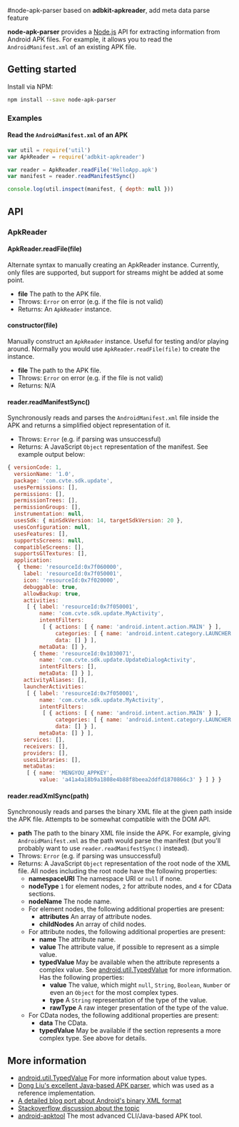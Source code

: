 #node-apk-parser
based on **adbkit-apkreader**, add meta data parse feature

**node-apk-parser** provides a [Node.js](http://nodejs.org/) API for extracting information from Android APK files. For example, it allows you to read the `AndroidManifest.xml` of an existing APK file.

## Getting started

Install via NPM:

```bash
npm install --save node-apk-parser
```
### Examples

#### Read the `AndroidManifest.xml` of an APK

```javascript
var util = require('util')
var ApkReader = require('adbkit-apkreader')

var reader = ApkReader.readFile('HelloApp.apk')
var manifest = reader.readManifestSync()

console.log(util.inspect(manifest, { depth: null }))
```

## API

### ApkReader

#### ApkReader.readFile(file)

Alternate syntax to manually creating an ApkReader instance. Currently, only files are supported, but support for streams might be added at some point.

* **file** The path to the APK file.
* Throws: `Error` on error (e.g. if the file is not valid)
* Returns: An `ApkReader` instance.

#### constructor(file)

Manually construct an `ApkReader` instance. Useful for testing and/or playing around. Normally you would use `ApkReader.readFile(file)` to create the instance.

* **file** The path to the APK file.
* Throws: `Error` on error (e.g. if the file is not valid)
* Returns: N/A

#### reader.readManifestSync()

Synchronously reads and parses the `AndroidManifest.xml` file inside the APK and returns a simplified object representation of it.

* Throws: `Error` (e.g. if parsing was unsuccessful)
* Returns: A JavaScript `Object` representation of the manifest. See example output below:

```javascript
{ versionCode: 1,
  versionName: '1.0',
  package: 'com.cvte.sdk.update',
  usesPermissions: [],
  permissions: [],
  permissionTrees: [],
  permissionGroups: [],
  instrumentation: null,
  usesSdk: { minSdkVersion: 14, targetSdkVersion: 20 },
  usesConfiguration: null,
  usesFeatures: [],
  supportsScreens: null,
  compatibleScreens: [],
  supportsGlTextures: [],
  application: 
   { theme: 'resourceId:0x7f060000',
     label: 'resourceId:0x7f050001',
     icon: 'resourceId:0x7f020000',
     debuggable: true,
     allowBackup: true,
     activities: 
      [ { label: 'resourceId:0x7f050001',
          name: 'com.cvte.sdk.update.MyActivity',
          intentFilters: 
           [ { actions: [ { name: 'android.intent.action.MAIN' } ],
               categories: [ { name: 'android.intent.category.LAUNCHER' } ],
               data: [] } ],
          metaData: [] },
        { theme: 'resourceId:0x1030071',
          name: 'com.cvte.sdk.update.UpdateDialogActivity',
          intentFilters: [],
          metaData: [] } ],
     activityAliases: [],
     launcherActivities: 
      [ { label: 'resourceId:0x7f050001',
          name: 'com.cvte.sdk.update.MyActivity',
          intentFilters: 
           [ { actions: [ { name: 'android.intent.action.MAIN' } ],
               categories: [ { name: 'android.intent.category.LAUNCHER' } ],
               data: [] } ],
          metaData: [] } ],
     services: [],
     receivers: [],
     providers: [],
     usesLibraries: [],
     metaDatas: 
      [ { name: 'MENGYOU_APPKEY',
          value: 'a41a4a18b9a1808e4b88f8beea2ddfd1870866c3' } ] } }
```

#### reader.readXmlSync(path)

Synchronously reads and parses the binary XML file at the given path inside the APK file. Attempts to be somewhat compatible with the DOM API.

* **path** The path to the binary XML file inside the APK. For example, giving `AndroidManifest.xml` as the path would parse the manifest (but you'll probably want to use `reader.readManifestSync()` instead).
* Throws: `Error` (e.g. if parsing was unsuccessful)
* Returns:  A JavaScript `Object` representation of the root node of the XML file. All nodes including the root node have the following properties:
    - **namespaceURI** The namespace URI or `null` if none.
    - **nodeType** `1` for element nodes, `2` for attribute nodes, and `4` for CData sections.
    - **nodeName** The node name.
    - For element nodes, the following additional properties are present:
        * **attributes** An array of attribute nodes.
        * **childNodes** An array of child nodes.
    - For attribute nodes, the following additional properties are present:
        * **name** The attribute name.
        * **value** The attribute value, if possible to represent as a simple value.
        * **typedValue** May be available when the attribute represents a complex value. See [android.util.TypedValue](http://developer.android.com/reference/android/util/TypedValue.html) for more information. Has the following properties:
            - **value** The value, which might `null`, `String`, `Boolean`, `Number` or even an `Object` for the most complex types.
            - **type** A `String` representation of the type of the value.
            - **rawType** A raw integer presentation of the type of the value.
    - For CData nodes, the following additional properties are present:
        * **data** The CData.
        * **typedValue** May be available if the section represents a more complex type. See above for details.

## More information

* [android.util.TypedValue](http://developer.android.com/reference/android/util/TypedValue.html) For more information about value types.
* [Dong Liu's excellent Java-based APK parser](https://github.com/xiaxiaocao/apk-parser), which was used as a reference implementation.
* [A detailed blog port about Android's binary XML format](http://justanapplication.wordpress.com/category/android/android-binary-xml/)
* [Stackoverflow discussion about the topic](http://stackoverflow.com/questions/2097813/how-to-parse-the-androidmanifest-xml-file-inside-an-apk-package)
* [android-apktool](https://code.google.com/p/android-apktool/) The most advanced CLI/Java-based APK tool.
